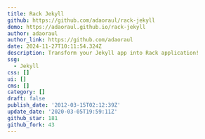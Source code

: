 ```yaml
---
title: Rack Jekyll
github: https://github.com/adaoraul/rack-jekyll
demo: https://adaoraul.github.io/rack-jekyll
author: adaoraul
author_link: https://github.com/adaoraul
date: 2024-11-27T10:11:54.324Z
description: Transform your Jekyll app into Rack application!
ssg:
  - Jekyll
css: []
ui: []
cms: []
category: []
draft: false
publish_date: '2012-03-15T02:12:39Z'
update_date: '2020-03-05T19:59:11Z'
github_star: 181
github_fork: 43
---
```

